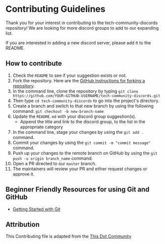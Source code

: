 # Contributing Guidelines

Thank you for your interest in contributing to the tech-community-discords repository! We are looking for more discord groups to add to our expanding list.

If you are interested in adding a new discord server, please add it to the README.

## How to contribute

1. Check the `README` to see if your suggestion exists or not.
2. Fork the repository. Here are the [GitHub instructions for forking a repository](https://docs.github.com/en/get-started/quickstart/fork-a-repo).
3. In the command line, clone the repository by typing `git clone https://github.com/YOUR-GITHUB-USERNAME/tech-community-discords.git`
4. Then type `cd tech-community-discords` to go into the project's directory.
5. Create a branch and switch to that new branch by using the following command: `git checkout -b new-branch-name`
6. Update the `README.md` with your discord group suggestion(s).
   - Append the title and link to the discord group, to the list in the appropriate category
7. In the command line, stage your changes by using the `git add .` command.
8. Commit your changes by using the `git commit -m "commit message"` command.
9. Push up your changes to the remote branch on GitHub by using the `git push -u origin branch_name` command.
10. Open a PR directed to our `master` branch.
11. The maintainers will review your PR and either request changes or approve it.

## Beginner Friendly Resources for using Git and GitHub

- [Getting Started with Git](https://www.thisdot.co/blog/getting-started-with-git)

## Attribution
This Contributing file is adapted from the [This Dot Community](https://github.com/thisdot/tech-community-slacks/blob/master/CONTRIBUTING.md)
